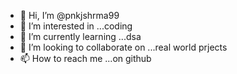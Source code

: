 - 👋 Hi, I’m @pnkjshrma99
- 👀 I’m interested in ...coding
- 🌱 I’m currently learning ...dsa
- 💞️ I’m looking to collaborate on ...real world prjects
- 📫 How to reach me ...on github

<!---
pnkjshrma99/pnkjshrma99 is a ✨ special ✨ repository because its `README.md` (this file) appears on your GitHub profile.
You can click the Preview link to take a look at your changes.
--->
